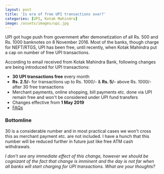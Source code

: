 ```yaml
---
layout: post
title: 'Is era of free UPI transactions over?'
categories: [UPI, Kotak Mahindra]
image: /assets/images/upi.jpg
---
```


UPI got huge push from government after demonetization of all Rs. 500 and Rs. 1000 banknotes on 8 November 2016. Most of the banks, though charge for NEFT/RTGS, UPI has been free, until recently, when Kotak Mahindra put a cap on number of free UPI transactions.

According to email received from Kotak Mahindra Bank, following changes are being introduced for UPI transactions:

- **30 UPI transactions free** every month
- **Rs. 2.5/-** for transactions up to Rs. 1000/- & **Rs. 5/-** above Rs. 1000/- after 30 free transactions
- Merchant payments, online shopping, bill payments etc. done via UPI remain free and won't be considered under UPI fund transfers
- Changes effective from **1 May 2019**
- [FAQs](https://www.kotak.com/en/digital-banking/ways-to-bank/bhim-upi/charges.html)

### Bottomline

30 is a considerable number and in most practical cases we won't cross this as merchant payment etc. are not included. I have a hunch that this number will be reduced further in future just like free ATM cash withdrawals.

_I don't see any immediate effect of this change, however we should be cognizant of the fact that change is imminent and the day is not far when all banks will start charging for UPI transactions. What are your thoughts?_
